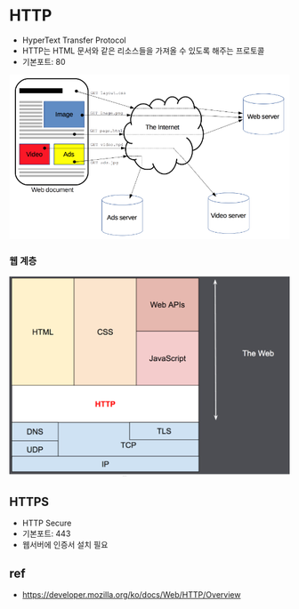 # HTTP
* HyperText Transfer Protocol
* HTTP는 HTML 문서와 같은 리소스들을 가져올 수 있도록 해주는 프로토콜
* 기본포트:  80

<img src="images/Fetching_a_page.png" alt="페이지 가져오기" class="img">

### 웹 계층
<img src="images/layers.png" alt="계층" class="img">

## HTTPS
* HTTP Secure
* 기본포트: 443
* 웹서버에 인증서 설치 필요

## ref
* https://developer.mozilla.org/ko/docs/Web/HTTP/Overview
